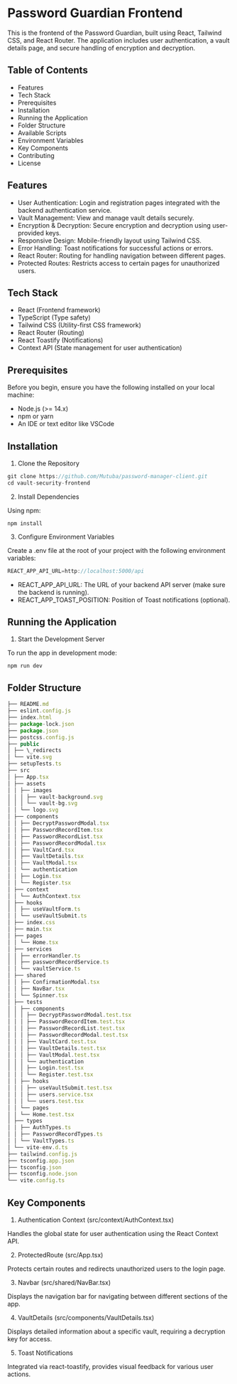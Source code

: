 # Password Guardian Frontend

This is the frontend of the Password Guardian, built using React, Tailwind CSS, and React Router. The application includes user authentication, a vault details page, and secure handling of encryption and decryption.

## Table of Contents

- Features
- Tech Stack
- Prerequisites
- Installation
- Running the Application
- Folder Structure
- Available Scripts
- Environment Variables
- Key Components
- Contributing
- License

## Features

- User Authentication: Login and registration pages integrated with the backend authentication service.
- Vault Management: View and manage vault details securely.
- Encryption & Decryption: Secure encryption and decryption using user-provided keys.
- Responsive Design: Mobile-friendly layout using Tailwind CSS.
- Error Handling: Toast notifications for successful actions or errors.
- React Router: Routing for handling navigation between different pages.
- Protected Routes: Restricts access to certain pages for unauthorized users.

## Tech Stack

- React (Frontend framework)
- TypeScript (Type safety)
- Tailwind CSS (Utility-first CSS framework)
- React Router (Routing)
- React Toastify (Notifications)
- Context API (State management for user authentication)

## Prerequisites

Before you begin, ensure you have the following installed on your local machine:

- Node.js (>= 14.x)
- npm or yarn
- An IDE or text editor like VSCode

## Installation

1. Clone the Repository

```javascript
git clone https://github.com/Mutuba/password-manager-client.git
cd vault-security-frontend
```

2. Install Dependencies

Using npm:

`npm install`

3. Configure Environment Variables

Create a .env file at the root of your project with the following environment variables:

```javascript
REACT_APP_API_URL=http://localhost:5000/api

```

- REACT_APP_API_URL: The URL of your backend API server (make sure the backend is running).
- REACT_APP_TOAST_POSITION: Position of Toast notifications (optional).

## Running the Application

1. Start the Development Server

To run the app in development mode:

`npm run dev`

## Folder Structure

```javascript
├── README.md
├── eslint.config.js
├── index.html
├── package-lock.json
├── package.json
├── postcss.config.js
├── public
│ ├── \_redirects
│ └── vite.svg
├── setupTests.ts
├── src
│ ├── App.tsx
│ ├── assets
│ │ ├── images
│ │ │ ├── vault-background.svg
│ │ │ └── vault-bg.svg
│ │ └── logo.svg
│ ├── components
│ │ ├── DecryptPasswordModal.tsx
│ │ ├── PasswordRecordItem.tsx
│ │ ├── PasswordRecordList.tsx
│ │ ├── PasswordRecordModal.tsx
│ │ ├── VaultCard.tsx
│ │ ├── VaultDetails.tsx
│ │ ├── VaultModal.tsx
│ │ └── authentication
│ │ ├── Login.tsx
│ │ └── Register.tsx
│ ├── context
│ │ └── AuthContext.tsx
│ ├── hooks
│ │ ├── useVaultForm.ts
│ │ └── useVaultSubmit.ts
│ ├── index.css
│ ├── main.tsx
│ ├── pages
│ │ └── Home.tsx
│ ├── services
│ │ ├── errorHandler.ts
│ │ ├── passwordRecordService.ts
│ │ └── vaultService.ts
│ ├── shared
│ │ ├── ConfirmationModal.tsx
│ │ ├── NavBar.tsx
│ │ └── Spinner.tsx
│ ├── tests
│ │ ├── components
│ │ │ ├── DecryptPasswordModal.test.tsx
│ │ │ ├── PasswordRecordItem.test.tsx
│ │ │ ├── PasswordRecordList.test.tsx
│ │ │ ├── PasswordRecordModal.test.tsx
│ │ │ ├── VaultCard.test.tsx
│ │ │ ├── VaultDetails.test.tsx
│ │ │ ├── VaultModal.test.tsx
│ │ │ └── authentication
│ │ │ ├── Login.test.tsx
│ │ │ └── Register.test.tsx
│ │ ├── hooks
│ │ │ ├── useVaultSubmit.test.tsx
│ │ │ ├── users.service.tsx
│ │ │ └── users.test.tsx
│ │ └── pages
│ │ └── Home.test.tsx
│ ├── types
│ │ ├── AuthTypes.ts
│ │ ├── PasswordRecordTypes.ts
│ │ └── VaultTypes.ts
│ └── vite-env.d.ts
├── tailwind.config.js
├── tsconfig.app.json
├── tsconfig.json
├── tsconfig.node.json
└── vite.config.ts
```

## Key Components

1. Authentication Context (src/context/AuthContext.tsx)

Handles the global state for user authentication using the React Context API.

2. ProtectedRoute (src/App.tsx)

Protects certain routes and redirects unauthorized users to the login page.

3. Navbar (src/shared/NavBar.tsx)

Displays the navigation bar for navigating between different sections of the app.

4. VaultDetails (src/components/VaultDetails.tsx)

Displays detailed information about a specific vault, requiring a decryption key for access.

5. Toast Notifications

Integrated via react-toastify, provides visual feedback for various user actions.
